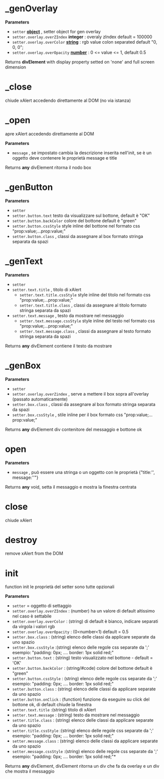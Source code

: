 <!-- Generated by documentation.js. Update this documentation by updating the source code. -->

# \_genOverlay

**Parameters**

-   `setter` **[object](https://developer.mozilla.org/en-US/docs/Web/JavaScript/Reference/Global_Objects/Object)** , setter object for gen overlay
-   `setter.overlay.overZIndex` **integer** : overaly zIndex default = 100000
-   `setter.overlay.overColor` **[string](https://developer.mozilla.org/en-US/docs/Web/JavaScript/Reference/Global_Objects/String)** : rgb value colon separated default "0, 0, 0";
-   `setter.overlay.overOpacity` **[number](https://developer.mozilla.org/en-US/docs/Web/JavaScript/Reference/Global_Objects/Number)** : 0 &lt;= value &lt;= 1, default 0.5

Returns **divElement** with display property setted on 'none' and full screen dimension

# \_close

chiude xAlert accedendo direttamente al DOM (no via istanza)

# \_open

apre xAlert accedendo direttamente al DOM

**Parameters**

-   `message`  , se impostato cambia la descrizione inserita nell'init,
    se è un oggetto deve contenere le proprietà message e title

Returns **any** divElement ritorna il nodo box

# \_genButton

**Parameters**

-   `setter`  
-   `setter.button.text`  testo da visualizzare sul bottone, default è "OK"
-   `setter.button.backColor`  colore del bottone default è "green"
-   `setter.button.cssStyle`  style inline del bottone nel formato css "prop:value;...prop:value;"
-   `setter.button.class`  , classi da assegnare al box formato stringa separata da spazi

# \_genText

**Parameters**

-   `setter`  
-   `setter.text.title`  , titolo di xAlert
    -   `setter.text.title.cssStyle`  style inline del titolo nel formato css "prop:value;...prop:value;"
    -   `setter.text.title.class`  , classi da assegnare al titolo formato stringa separata da spazi
-   `setter.text.message`  , testo da mostrare nel messaggio
    -   `setter.text.message.cssStyle`  style inline del testo nel formato css "prop:value;...prop:value;"
    -   `setter.text.message.class`  , classi da assegnare al testo formato stringa separata da spazi

Returns **any** divElement contiene il testo da mostrare

# \_genBox

**Parameters**

-   `setter`  
-   `setter.overlay.overZindex`  , serve a mettere il box sopra all'overlay (passato automaticamente)
-   `setter.box.class`  , classi da assegnare al box formato stringa separata da spazi
-   `setter.box.cssStyle`  , stile inline per il box formato css "prop:value;... prop:value;"

Returns **any** divElement div contenitore del messaggio e bottone ok

# open

**Parameters**

-   `message`  , può essere una stringa o un oggetto con le proprietà {"title:'', message:''"}

Returns **any** void, setta il messaggio e mostra la finestra centrata

# close

chiude xAlert

# destroy

remove xAlert from the DOM

# init

function init
le proprietà del setter sono tutte opzionali

**Parameters**

-   `setter`  = oggetto di settaggio
-   `setter.overlay.overZIndex`  : (number)  ha un valore di default altissimo nel caso è settabile
-   `setter.overlay.overColor`  : (string) di default è bianco, indicare separati da virgola i valori rgb
-   `setter.overlay.overOpacity`  : (0&lt;number&lt;1) default = 0.5
-   `setter.box.class`  : (string) elenco delle classi da applicare separate da uno spazio
-   `setter.box.cssStyle`  :(string) elenco delle regole css separate da ';' esempio: "padding: 0px; .... border: 1px solid red;"
-   `setter.button.text`  : (string) testo visualizzato nel bottone - default = 'OK'
-   `setter.button.backColor`  : (string/#code)  colore del bottone default è "green"
-   `setter.button.cssStyle`  : (string) elenco delle regole css separate da ';' esempio: "padding: 0px; .... border: 1px solid red;"
-   `setter.button.class`  : (string) elenco delle classi da applicare separate da uno spazio
-   `setter.button.onClick`  : (function) funzione da eseguire su click del bottone ok, di default chiude la finestra
-   `setter.text.title`  :(string) titolo di xAlert
-   `setter.text.message`  : (string) testo da mostrare nel messaggio
-   `setter.title.class`  : (string) elenco delle classi da applicare separate da uno spazio
-   `setter.title.cssStyle`  :(string) elenco delle regole css separate da ';' esempio: "padding: 0px; .... border: 1px solid red;"
-   `setter.message.class`  : (string) elenco delle classi da applicare separate da uno spazio
-   `setter.message.cssStyle`  :(string) elenco delle regole css separate da ';' esempio: "padding: 0px; .... border: 1px solid red;"\*

Returns **any** divElement, divElement ritorna un div che fa da overlay e un div che mostra il messaggio

